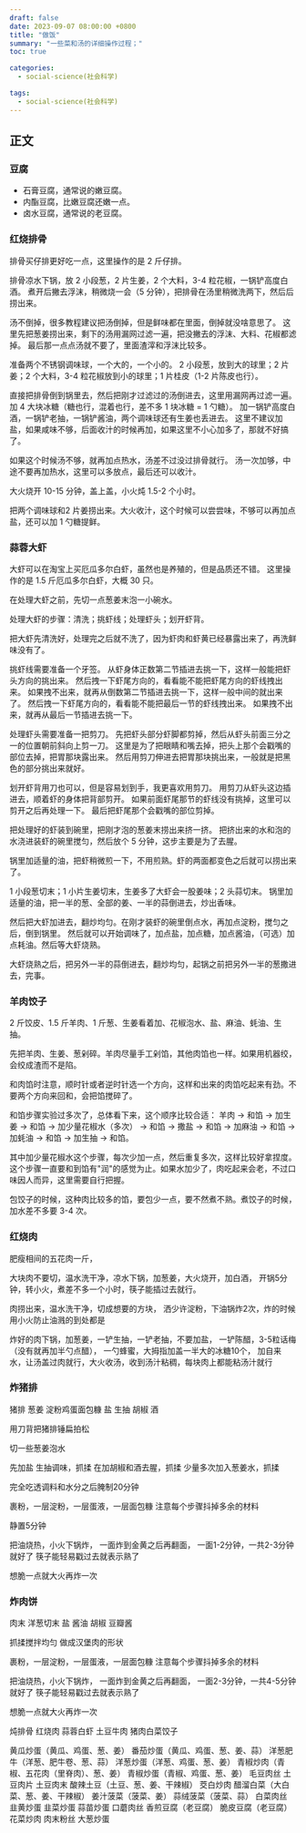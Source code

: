 ```yaml
---
draft: false
date: 2023-09-07 08:00:00 +0800
title: "做饭"
summary: "一些菜和汤的详细操作过程；"
toc: true

categories:
  - social-science(社会科学)

tags:
  - social-science(社会科学)
---
```


## 正文

### 豆腐

- 石膏豆腐，通常说的嫩豆腐。
- 内酯豆腐，比嫩豆腐还嫩一点。
- 卤水豆腐，通常说的老豆腐。

### 红烧排骨

排骨买仔排更好吃一点，这里操作的是 2 斤仔排。

排骨凉水下锅，放 2 小段葱，2 片生姜，2 个大料，3-4 粒花椒，一锅铲高度白酒。
煮开后撇去浮沫，稍微烧一会（5 分钟），把排骨在汤里稍微洗两下，然后后捞出来。

汤不倒掉，很多教程建议把汤倒掉，但是鲜味都在里面，倒掉就没啥意思了。
这里先把葱姜捞出来，剩下的汤用漏网过滤一遍，把没撇去的浮沫、大料、花椒都滤掉。
最后那一点点汤就不要了，里面渣滓和浮沫比较多。

准备两个不锈钢调味球，一个大的，一个小的。
2 小段葱，放到大的球里；2 片姜；2 个大料，3-4 粒花椒放到小的球里；1 片桂皮（1-2 片陈皮也行）。

直接把排骨倒到锅里去，然后把刚才过滤过的汤倒进去，这里用漏网再过滤一遍。
加 4 大块冰糖（糖也行，混着也行，差不多 1 块冰糖 = 1 勺糖）。
加一锅铲高度白酒，一锅铲老抽，一锅铲酱油，两个调味球还有生姜也丢进去。
这里不建议加盐，如果咸味不够，后面收汁的时候再加，如果这里不小心加多了，那就不好搞了。

如果这个时候汤不够，就再加点热水，汤差不过没过排骨就行。
汤一次加够，中途不要再加热水，这里可以多放点，最后还可以收汁。

大火烧开 10-15 分钟，盖上盖，小火炖 1.5-2 个小时。

把两个调味球和2 片姜捞出来。大火收汁，这个时候可以尝尝味，不够可以再加点盐，还可以加 1 勺糖提鲜。

### 蒜蓉大虾

大虾可以在淘宝上买厄瓜多尔白虾，虽然也是养殖的，但是品质还不错。
这里操作的是 1.5 斤厄瓜多尔白虾，大概 30 只。

在处理大虾之前，先切一点葱姜末泡一小碗水。

处理大虾的步骤：清洗；挑虾线；处理虾头；划开虾背。

把大虾先清洗好，处理完之后就不洗了，因为虾肉和虾黄已经暴露出来了，再洗鲜味没有了。

挑虾线需要准备一个牙签。
从虾身体正数第二节插进去挑一下，这样一般能把虾头方向的挑出来。
然后拽一下虾尾方向的，看看能不能把虾尾方向的虾线拽出来。
如果拽不出来，就再从倒数第二节插进去挑一下，这样一般中间的就出来了。
然后拽一下虾尾方向的，看看能不能把最后一节的虾线拽出来。
如果拽不出来，就再从最后一节插进去挑一下。

处理虾头需要准备一把剪刀。
先把虾头部分虾脚都剪掉，然后从虾头前面三分之一的位置朝前斜向上剪一刀。
这里是为了把眼睛和嘴去掉，把头上那个会戳嘴的部位去掉，把胃那块露出来。
然后用剪刀伸进去把胃那块挑出来，一般就是把黑色的部分挑出来就好。

划开虾背用刀也可以，但是容易划到手，我更喜欢用剪刀。
用剪刀从虾头这边插进去，顺着虾的身体把背部剪开。
如果前面虾尾那节的虾线没有挑掉，这里可以剪开之后再处理一下。
最后把虾尾那个会戳嘴的部位剪掉。

把处理好的虾装到碗里，把刚才泡的葱姜末捞出来挤一挤。
把挤出来的水和泡的水浇进装虾的碗里搅匀，然后放个 5 分钟，这步主要是为了去腥。

锅里加适量的油，把虾稍微煎一下，不用煎熟。虾的两面都变色之后就可以捞出来了。

1 小段葱切末；1 小片生姜切末，生姜多了大虾会一股姜味；2 头蒜切末。
锅里加适量的油，把一半的葱、全部的姜、一半的蒜倒进去，炒出香味。

然后把大虾加进去，翻炒均匀。在刚才装虾的碗里倒点水，再加点淀粉，搅匀之后，倒到锅里。
然后就可以开始调味了，加点盐，加点糖，加点酱油，（可选）加点耗油。然后等大虾烧熟。

大虾烧熟之后，把另外一半的蒜倒进去，翻炒均匀，起锅之前把另外一半的葱撒进去，完事。

### 羊肉饺子

2 斤饺皮、1.5 斤羊肉、1 斤葱、生姜看着加、花椒泡水、盐、麻油、蚝油、生抽。

先把羊肉、生姜、葱剁碎。羊肉尽量手工剁馅，其他肉馅也一样。如果用机器绞，会绞成渣而不是陷。

和肉馅时注意，顺时针或者逆时针选一个方向，这样和出来的肉馅吃起来有劲。不要两个方向来回和，会把馅搅碎了。

和馅步骤实验过多次了，总体看下来，这个顺序比较合适：
羊肉 -> 和馅 -> 加生姜 -> 和馅 -> 加少量花椒水（多次） -> 和馅 ->
撒盐 -> 和馅 -> 加麻油 -> 和馅 -> 加蚝油 -> 和馅 -> 加生抽 -> 和馅。

其中加少量花椒水这个步骤，每次少加一点，然后重复多次，这样比较好拿捏度。
这个步骤一直要和到馅有"润"的感觉为止。如果水加少了，肉吃起来会老，不过口味因人而异，这里需要自行把握。

包饺子的时候，这种肉比较多的馅，要包少一点，要不然煮不熟。煮饺子的时候，加水差不多要 3-4 次。

### 红烧肉

肥瘦相间的五花肉一斤，

大块肉不要切，温水洗干净，凉水下锅，加葱姜，大火烧开，加白酒，
开锅5分钟，转小火，煮差不多一个小时，筷子能插过去就行。

肉捞出来，温水洗干净，切成想要的方块，
洒少许淀粉，下油锅炸2次，炸的时候用小火防止油溅的到处都是

炸好的肉下锅，加葱姜，一铲生抽，一铲老抽，不要加盐，
一铲陈醋，3-5粒话梅（没有就再加半勺点醋），
一勺蜂蜜，大拇指加盖一半大的冰糖10个，
加自来水，让汤盖过肉就行，大火收汤，收到汤汁粘稠，每块肉上都能粘汤汁就行

### 炸猪排

猪排
葱姜
淀粉鸡蛋面包糠
盐 生抽 胡椒 酒

用刀背把猪排锤扁拍松

切一些葱姜泡水

先加盐 生抽调味，抓揉
在加胡椒和酒去腥，抓揉
少量多次加入葱姜水，抓揉

完全吃透调料和水分之后腌制20分钟

裹粉，一层淀粉，一层蛋液，一层面包糠
注意每个步骤抖掉多余的材料

静置5分钟

把油烧热，小火下锅炸，
一面炸到金黄之后再翻面，
一面1-2分钟，一共2-3分钟就好了
筷子能轻易戳过去就表示熟了

想脆一点就大火再炸一次

### 炸肉饼

肉末
洋葱切末
盐
酱油
胡椒
豆瓣酱

抓揉搅拌均匀
做成汉堡肉的形状

裹粉，一层淀粉，一层蛋液，一层面包糠
注意每个步骤抖掉多余的材料

把油烧热，小火下锅炸，
一面炸到金黄之后再翻面，
一面2-3分钟，一共4-5分钟就好了
筷子能轻易戳过去就表示熟了

想脆一点就大火再炸一次


炖排骨
红烧肉
蒜蓉白虾
土豆牛肉
猪肉白菜饺子

黄瓜炒蛋（黄瓜、鸡蛋、葱、姜）
番茄炒蛋（黄瓜、鸡蛋、葱、姜、蒜）
洋葱肥牛（洋葱、肥牛卷、葱、蒜）
洋葱炒蛋（洋葱、鸡蛋、葱、姜）
青椒炒肉（青椒、五花肉（里脊肉）、葱、姜）
青椒炒蛋（青椒、鸡蛋、葱、姜）
毛豆肉丝
土豆肉片
土豆肉末
酸辣土豆（土豆、葱、姜、干辣椒）
茭白炒肉
醋溜白菜（大白菜、葱、姜、干辣椒）
姜汁菠菜（菠菜、姜）
蒜绒菠菜（菠菜、蒜）
白菜肉丝
韭黄炒蛋
韭菜炒蛋
蒜苗炒蛋
口蘑肉丝
香煎豆腐（老豆腐）
脆皮豆腐（老豆腐）
花菜炒肉
肉末粉丝
大葱炒蛋

